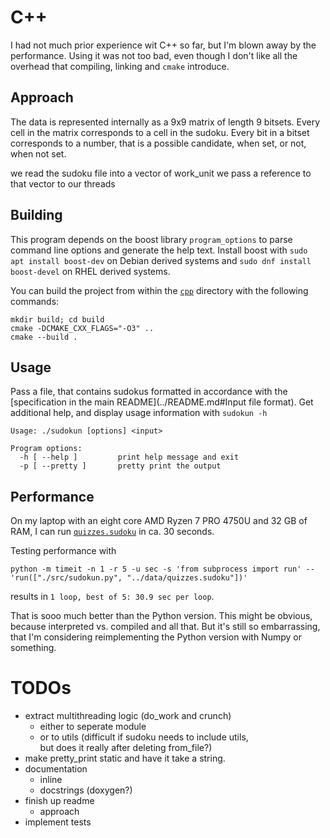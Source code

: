 # C++

I had not much prior experience wit C++ so far, but I'm blown away by the performance.
Using it was not too bad, even though I don't like all the overhead that compiling, linking and `cmake` introduce.


## Approach

The data is represented internally as a 9x9 matrix of length 9 bitsets.
Every cell in the matrix corresponds to a cell in the sudoku.
Every bit in a bitset corresponds to a number, that is a possible candidate, when set, or not, when not set.

we read the sudoku file into a vector of work_unit 
we pass a reference to that vector to our threads


## Building

This program depends on the boost library `program_options` to parse command line options and generate the help text.
Install boost with `sudo apt install boost-dev` on Debian derived systems and `sudo dnf install boost-devel` on RHEL derived systems.

You can build the project from within the [`cpp`](.) directory with the following commands:

    mkdir build; cd build
    cmake -DCMAKE_CXX_FLAGS="-O3" ..
    cmake --build .


## Usage

Pass a file, that contains sudokus formatted in accordance with the [specification in the main README](../README.md#Input file format).
Get additional help, and display usage information with `sudokun -h`

    Usage: ./sudokun [options] <input>
    
    Program options:
      -h [ --help ]         print help message and exit
      -p [ --pretty ]       pretty print the output


## Performance

On my laptop with an eight core AMD Ryzen 7 PRO 4750U and 32 GB of RAM,
I can run [`quizzes.sudoku`](../data/quizzes.sudoku) in ca. 30 seconds.

Testing performance with

    python -m timeit -n 1 -r 5 -u sec -s 'from subprocess import run' -- 'run(["./src/sudokun.py", "../data/quizzes.sudoku"])'

results in `1 loop, best of 5: 30.9 sec per loop`.

That is sooo much better than the Python version.
This might be obvious, because interpreted vs. compiled and all that.
But it's still so embarrassing, that I'm considering reimplementing the Python version with Numpy or something. 


# TODOs

- extract multithreading logic (do_work and crunch)
  - either to seperate module
  - or to utils (difficult if sudoku needs to include utils,   
    but does it really after deleting from_file?)
- make pretty_print static and have it take a string.
- documentation 
  - inline
  - docstrings (doxygen?)
- finish up readme
  - approach
- implement tests

